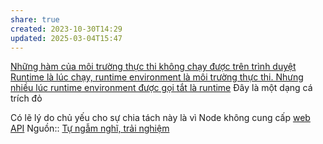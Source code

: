 ```yaml
---
share: true
created: 2023-10-30T14:29
updated: 2025-03-04T15:47
---
```

[Những hàm của môi trường thực thi không chạy được trên trình duyệt](./Nh%E1%BB%AFng%20h%C3%A0m%20c%E1%BB%A7a%20m%C3%B4i%20tr%C6%B0%E1%BB%9Dng%20th%E1%BB%B1c%20thi%20kh%C3%B4ng%20ch%E1%BA%A1y%20%C4%91%C6%B0%E1%BB%A3c%20tr%C3%AAn%20tr%C3%ACnh%20duy%E1%BB%87t.md)
[Runtime là lúc chạy, runtime environment là môi trường thực thi. Nhưng nhiều lúc runtime environment được gọi tắt là runtime](../../../../../Kh%C3%A1i%20ni%E1%BB%87m%20c%C6%A1%20b%E1%BA%A3n%20v%C3%A0%20nguy%C3%AAn%20l%C3%BD%20l%E1%BA%ADp%20tr%C3%ACnh/Ki%E1%BB%83u%20v%C3%A0%20vi%E1%BB%87c%20th%E1%BB%B1c%20thi/M%C3%B4i%20tr%C6%B0%E1%BB%9Dng%20th%E1%BB%B1c%20thi/Runtime%20l%C3%A0%20l%C3%BAc%20ch%E1%BA%A1y,%20runtime%20environment%20l%C3%A0%20m%C3%B4i%20tr%C6%B0%E1%BB%9Dng%20th%E1%BB%B1c%20thi.%20Nh%C6%B0ng%20nhi%E1%BB%81u%20l%C3%BAc%20runtime%20environment%20%C4%91%C6%B0%E1%BB%A3c%20g%E1%BB%8Di%20t%E1%BA%AFt%20l%C3%A0%20runtime.md)
Đây là một dạng cá trích đỏ

Có lẽ lý do chủ yếu cho sự chia tách này là vì Node không cung cấp [web API](./Web%20API%20l%C3%A0%20nh%E1%BB%AFng%20API%20%C4%91%C6%B0%E1%BB%A3c%20tr%C3%ACnh%20duy%E1%BB%87t%20cung%20c%E1%BA%A5p,%20kh%C3%B4ng%20ph%E1%BA%A3i%20c%E1%BB%A7a%20%C4%91%E1%BB%99ng%20c%C6%A1.md)
Nguồn:: [Tự ngẫm nghĩ, trải nghiệm](../../../../../%CE%9E%20Ngu%E1%BB%93n%20v%C3%A0%20t%C3%A0i%20nguy%C3%AAn%20h%E1%BB%97%20tr%E1%BB%A3/%CE%9E%20Ngu%E1%BB%93n/T%E1%BB%B1%20ng%E1%BA%ABm%20ngh%C4%A9,%20tr%E1%BA%A3i%20nghi%E1%BB%87m.md)

